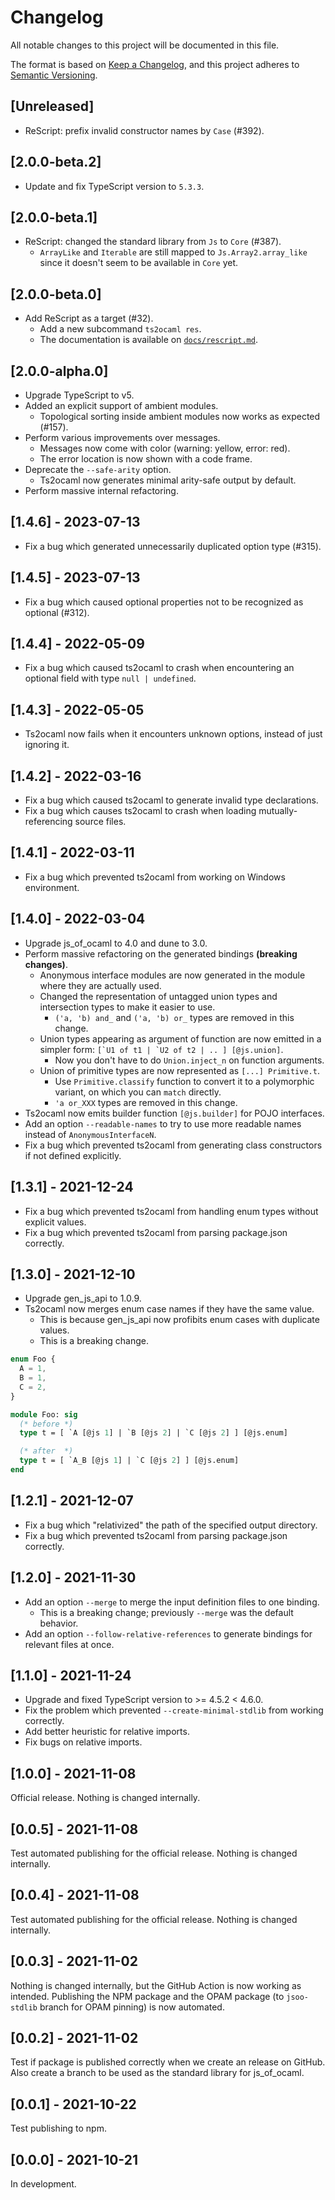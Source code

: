 # Changelog

All notable changes to this project will be documented in this file.

The format is based on [Keep a Changelog](https://keepachangelog.com/en/1.0.0/),
and this project adheres to [Semantic Versioning](https://semver.org/spec/v2.0.0.html).

## [Unreleased]

- ReScript: prefix invalid constructor names by `Case` (#392).

## [2.0.0-beta.2]

- Update and fix TypeScript version to `5.3.3`.

## [2.0.0-beta.1]

- ReScript: changed the standard library from `Js` to `Core` (#387).
  - `ArrayLike` and `Iterable` are still mapped to `Js.Array2.array_like` since it doesn't seem to be available in `Core` yet.

## [2.0.0-beta.0]

- Add ReScript as a target (#32).
  - Add a new subcommand `ts2ocaml res`.
  - The documentation is available on [`docs/rescript.md`](docs/rescript.md).

## [2.0.0-alpha.0]

- Upgrade TypeScript to v5.
- Added an explicit support of ambient modules.
  - Topological sorting inside ambient modules now works as expected (#157).
- Perform various improvements over messages.
  - Messages now come with color (warning: yellow, error: red).
  - The error location is now shown with a code frame.
- Deprecate the `--safe-arity` option.
  - Ts2ocaml now generates minimal arity-safe output by default.
- Perform massive internal refactoring.

## [1.4.6] - 2023-07-13

- Fix a bug which generated unnecessarily duplicated option type (#315).

## [1.4.5] - 2023-07-13

- Fix a bug which caused optional properties not to be recognized as optional (#312).

## [1.4.4] - 2022-05-09

- Fix a bug which caused ts2ocaml to crash when encountering an optional field with type `null | undefined`.

## [1.4.3] - 2022-05-05

- Ts2ocaml now fails when it encounters unknown options, instead of just ignoring it.

## [1.4.2] - 2022-03-16

- Fix a bug which caused ts2ocaml to generate invalid type declarations.
- Fix a bug which causes ts2ocaml to crash when loading mutually-referencing source files.

## [1.4.1] - 2022-03-11

- Fix a bug which prevented ts2ocaml from working on Windows environment.

## [1.4.0] - 2022-03-04

- Upgrade js_of_ocaml to 4.0 and dune to 3.0.
- Perform massive refactoring on the generated bindings **(breaking changes)**.
  - Anonymous interface modules are now generated in the module where they are actually used.
  - Changed the representation of untagged union types and intersection types to make it easier to use.
    - `('a, 'b) and_` and `('a, 'b) or_` types are removed in this change.
  - Union types appearing as argument of function are now emitted in a simpler form: `` [`U1 of t1 | `U2 of t2 | .. ] [@js.union] ``.
    - Now you don't have to do `Union.inject_n` on function arguments.
  - Union of primitive types are now represented as `[...] Primitive.t`.
    - Use `Primitive.classify` function to convert it to a polymorphic variant, on which you can `match` directly.
    - `'a or_XXX` types are removed in this change.
- Ts2ocaml now emits builder function `[@js.builder]` for POJO interfaces.
- Add an option `--readable-names` to try to use more readable names instead of `AnonymousInterfaceN`.
- Fix a bug which prevented ts2ocaml from generating class constructors if not defined explicitly.

## [1.3.1] - 2021-12-24

- Fix a bug which prevented ts2ocaml from handling enum types without explicit values.
- Fix a bug which prevented ts2ocaml from parsing package.json correctly.

## [1.3.0] - 2021-12-10

- Upgrade gen_js_api to 1.0.9.
- Ts2ocaml now merges enum case names if they have the same value.
  - This is because gen_js_api now profibits enum cases with duplicate values.
  - This is a breaking change.

```typescript
enum Foo {
  A = 1,
  B = 1,
  C = 2,
}
```

```ocaml
module Foo: sig
  (* before *)
  type t = [ `A [@js 1] | `B [@js 2] | `C [@js 2] ] [@js.enum]

  (* after  *)
  type t = [ `A_B [@js 1] | `C [@js 2] ] [@js.enum]
end
```

## [1.2.1] - 2021-12-07

- Fix a bug which "relativized" the path of the specified output directory.
- Fix a bug which prevented ts2ocaml from parsing package.json correctly.

## [1.2.0] - 2021-11-30

- Add an option `--merge` to merge the input definition files to one binding.
  - This is a breaking change; previously `--merge` was the default behavior.
- Add an option `--follow-relative-references` to generate bindings for relevant files at once.

## [1.1.0] - 2021-11-24

- Upgrade and fixed TypeScript version to >= 4.5.2 < 4.6.0.
- Fix the problem which prevented `--create-minimal-stdlib` from working correctly.
- Add better heuristic for relative imports.
- Fix bugs on relative imports.

## [1.0.0] - 2021-11-08

Official release. Nothing is changed internally.

## [0.0.5] - 2021-11-08

Test automated publishing for the official release. Nothing is changed internally.

## [0.0.4] - 2021-11-08

Test automated publishing for the official release. Nothing is changed internally.

## [0.0.3] - 2021-11-02

Nothing is changed internally, but the GitHub Action is now working as intended.
Publishing the NPM package and the OPAM package (to `jsoo-stdlib` branch for OPAM pinning) is now automated.

## [0.0.2] - 2021-11-02

Test if package is published correctly when we create an release on GitHub.
Also create a branch to be used as the standard library for js_of_ocaml.

## [0.0.1] - 2021-10-22

Test publishing to npm.

## [0.0.0] - 2021-10-21

In development.
